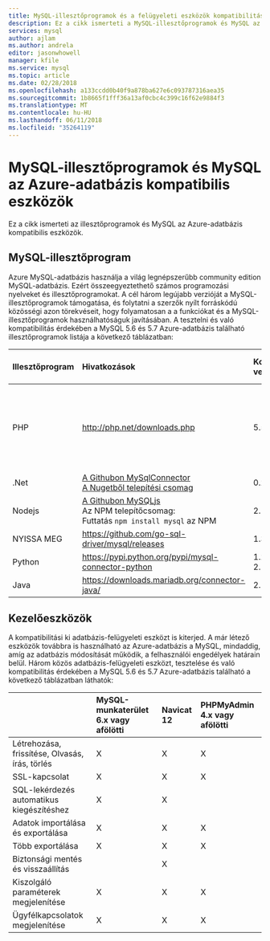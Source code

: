 ```yaml
---
title: MySQL-illesztőprogramok és a felügyeleti eszközök kompatibilitása
description: Ez a cikk ismerteti a MySQL-illesztőprogramok és MySQL az Azure-adatbázis kompatibilis eszközök.
services: mysql
author: ajlam
ms.author: andrela
editor: jasonwhowell
manager: kfile
ms.service: mysql
ms.topic: article
ms.date: 02/28/2018
ms.openlocfilehash: a133ccdd0b40f9a878ba627e6c093787316aea35
ms.sourcegitcommit: 1b8665f1fff36a13af0cbc4c399c16f62e9884f3
ms.translationtype: MT
ms.contentlocale: hu-HU
ms.lasthandoff: 06/11/2018
ms.locfileid: "35264119"
---
```

# <a name="mysql-drivers-and-management-tools-compatible-with-azure-database-for-mysql"></a>MySQL-illesztőprogramok és MySQL az Azure-adatbázis kompatibilis eszközök
Ez a cikk ismerteti az illesztőprogramok és MySQL az Azure-adatbázis kompatibilis eszközök.

## <a name="mysql-drivers"></a>MySQL-illesztőprogram
Azure MySQL-adatbázis használja a világ legnépszerűbb community edition MySQL-adatbázis. Ezért összeegyeztethető számos programozási nyelveket és illesztőprogramokat. A cél három legújabb verzióját a MySQL-illesztőprogramok támogatása, és folytatni a szerzők nyílt forráskódú közösségi azon törekvéseit, hogy folyamatosan a a funkciókat és a MySQL-illesztőprogramok használhatóságuk javításában. A tesztelni és való kompatibilitás érdekében a MySQL 5.6 és 5.7 Azure-adatbázis található illesztőprogramok listája a következő táblázatban:

| **Illesztőprogram** | **Hivatkozások** | **Kompatibilis verziója** | **Kompatibilis a következő verziók** | **Megjegyzések** |
| :-------- | :------------------------ | :----------- | :---------------------- | :--------------------------------------- |
| PHP | http://php.net/downloads.php | 5.5 5.6 7.x | 5.3 | Adja hozzá MYSQLI_CLIENT_SSL_DONT_VERIFY_SERVER_CERT SSL MySQLi PHP 7.0 kapcsolatot, a kapcsolati karakterláncban. <br> ```mysqli_real_connect($conn, $host, $username, $password, $db_name, 3306, NULL, MYSQLI_CLIENT_SSL_DONT_VERIFY_SERVER_CERT);```<br> OEM set: ```PDO::MYSQL_ATTR_SSL_VERIFY_SERVER_CERT``` beállítást false értékre.|
| .Net | [A Githubon MySqlConnector](https://github.com/mysql-net/MySqlConnector) <br> [A Nugetből telepítési csomag](https://www.nuget.org/packages/MySqlConnector/) | 0.27 és után | 0.26.5 és előtt | |
| Nodejs |  [A Githubon MySQLjs](https://github.com/mysqljs/mysql/releases) <br> Az NPM telepítőcsomag:<br> Futtatás `npm install mysql` az NPM | 2.15 | 2.14.1 és előtt | |
| NYISSA MEG | https://github.com/go-sql-driver/mysql/releases | 1.3 | 1.2-es és előtt | Használja a allowNativePasswords = true, a kapcsolat-karakterláncban |
| Python | https://pypi.python.org/pypi/mysql-connector-python | 1.2.3, 2.0, 2.1, 2.2 | 1.2.2 és előtt | |
| Java | https://downloads.mariadb.org/connector-java/ | 2.1 2.0 1.6 | 1.5.5 és előtt | |

## <a name="management-tools"></a>Kezelőeszközök
A kompatibilitási ki adatbázis-felügyeleti eszközt is kiterjed. A már létező eszközök továbbra is használható az Azure-adatbázis a MySQL, mindaddig, amíg az adatbázis módosítását működik, a felhasználói engedélyek határain belül. Három közös adatbázis-felügyeleti eszközt, tesztelése és való kompatibilitás érdekében a MySQL 5.6 és 5.7 Azure-adatbázis található a következő táblázatban láthatók:

|                                     | **MySQL-munkaterület 6.x vagy afölötti** | **Navicat 12** | **PHPMyAdmin 4.x vagy afölötti** |
| :---------------------------------- | :----------------------------- | :------------- | :-------------------------|
| Létrehozása, frissítése, Olvasás, írás, törlés | X | X | X |
| SSL-kapcsolat | X | X | X |
| SQL-lekérdezés automatikus kiegészítéshez | X | X |  |
| Adatok importálása és exportálása | X | X | X |
| Több exportálása | X | X | X |
| Biztonsági mentés és visszaállítás |  | X |  |
| Kiszolgáló paraméterek megjelenítése | X | X | X |
| Ügyfélkapcsolatok megjelenítése | X | X | X |
